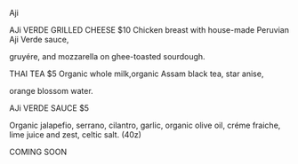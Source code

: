 ﻿Aji

AJi VERDE GRILLED CHEESE $10 Chicken breast with house-made Peruvian Aji Verde sauce,

gruyére, and mozzarella on ghee-toasted sourdough.

THAI TEA $5 Organic whole milk,organic Assam black tea, star anise,

orange blossom water.

AJi VERDE SAUCE $5

Organic jalapefio, serrano, cilantro, garlic, organic olive oil, créme fraiche, lime juice and zest, celtic salt. (40z)

COMING SOON
